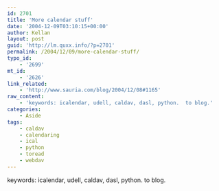 ```yaml
---
id: 2701
title: 'More calendar stuff'
date: '2004-12-09T03:10:15+00:00'
author: Kellan
layout: post
guid: 'http://lm.quxx.info/?p=2701'
permalink: /2004/12/09/more-calendar-stuff/
typo_id:
    - '2699'
mt_id:
    - '2626'
link_related:
    - 'http://www.sauria.com/blog/2004/12/08#1165'
raw_content:
    - 'keywords: icalendar, udell, caldav, dasl, python.  to blog.'
categories:
    - Aside
tags:
    - caldav
    - calendaring
    - ical
    - python
    - toread
    - webdav
---
```


keywords: icalendar, udell, caldav, dasl, python. to blog.